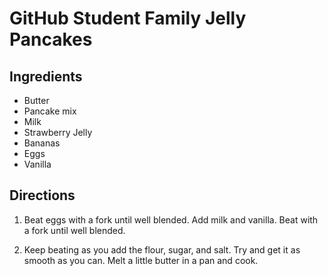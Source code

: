 # GitHub Student Family Jelly Pancakes

## Ingredients
- Butter
- Pancake mix
- Milk
- Strawberry Jelly
- Bananas
- Eggs
- Vanilla

## Directions
1. Beat eggs with a fork until well blended.  Add milk and vanilla.  Beat with a fork until well blended.

2. Keep beating as you add the flour, sugar, and salt.  Try and get it as smooth as you can.  Melt a little butter in a pan and cook.